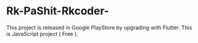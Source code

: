 # Rk-PaShit-Rkcoder-
This project is released in Google PlayStore by upgrading with Flutter. This is JavaScript project ( Free ).
